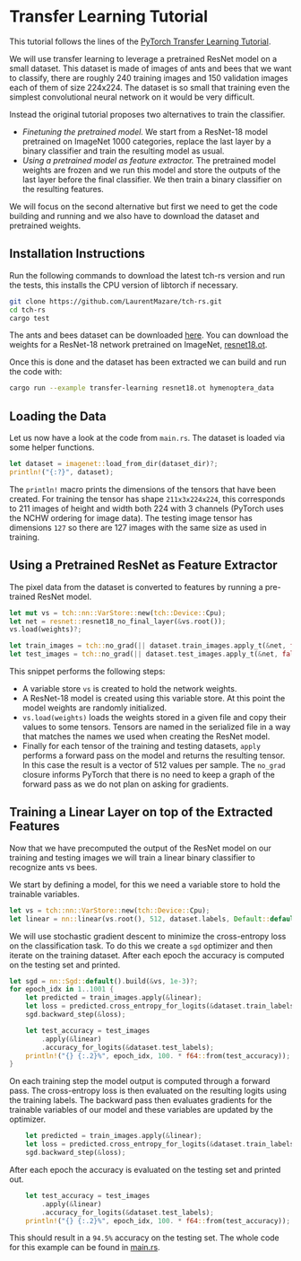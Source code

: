 # Transfer Learning Tutorial

This tutorial follows the lines of the
[PyTorch Transfer Learning Tutorial](https://pytorch.org/tutorials/beginner/transfer_learning_tutorial.html).

We will use transfer learning to leverage a pretrained ResNet model on a small dataset.
This dataset is made of images of ants and bees that we want to classify,
there are roughly 240 training images and 150 validation images each of them of size
224x224. The dataset is so small that training even the simplest convolutional neural
network on it would be very difficult.

Instead the original tutorial proposes two alternatives to train the classifier.

- *Finetuning the pretrained model.* We start from a ResNet-18 model pretrained on ImageNet
1000 categories, replace the last layer by a binary classifier and train the resulting model
as usual.
- *Using a pretrained model as feature extractor.* The pretrained model weights are frozen and
we run this model and store the outputs of the last layer before the final classifier.
We then train a binary classifier on the resulting features.

We will focus on the second alternative but first we need to get the code
building and running and we also have to download the dataset and pretrained
weights.

## Installation Instructions
Run the following commands to download the latest tch-rs version
and run the tests, this installs the CPU version of libtorch if necessary.

```bash
git clone https://github.com/LaurentMazare/tch-rs.git
cd tch-rs
cargo test
```

The ants and bees dataset can be downloaded [here](https://download.pytorch.org/tutorial/hymenoptera_data.zip).
You can download the weights for a ResNet-18 network pretrained on ImageNet,
[resnet18.ot](https://github.com/LaurentMazare/tch-rs/releases/download/untagged-eb220e5c19f9bb250bd1/resnet18.ot).

Once this is done and the dataset has been extracted we can build and run the code with:
```bash
cargo run --example transfer-learning resnet18.ot hymenoptera_data
```

## Loading the Data

Let us now have a look at the code from `main.rs`.
The dataset is loaded via some helper functions.

```rust
let dataset = imagenet::load_from_dir(dataset_dir)?;
println!("{:?}", dataset);
```

The `println!` macro prints the dimensions of the tensors that have
been created. For training the tensor has shape `211x3x224x224`, this
corresponds to 211 images of height and width both 224 with 3 channels
(PyTorch uses the NCHW ordering for image data). The testing image
tensor has dimensions `127` so there are 127 images with the
same size as used in training.


## Using a Pretrained ResNet as Feature Extractor

The pixel data from the dataset is converted to features by running
a pre-trained ResNet model.

```rust
let mut vs = tch::nn::VarStore::new(tch::Device::Cpu);
let net = resnet::resnet18_no_final_layer(&vs.root());
vs.load(weights)?;

let train_images = tch::no_grad(|| dataset.train_images.apply_t(&net, false));
let test_images = tch::no_grad(|| dataset.test_images.apply_t(&net, false));
```

This snippet performs the following steps:
- A variable store `vs` is created to hold the network weights.
- A ResNet-18 model is created using this variable store. At this point the
  model weights are randomly initialized.
- `vs.load(weights)` loads the weights stored in a given file and copy their values
  to some tensors. Tensors are named in the serialized file in a way that matches
  the names we used when creating the ResNet model.
- Finally for each tensor of the training and testing datasets, `apply`
  performs a forward pass on the model and returns the resulting tensor. In this
  case the result is a vector of 512 values per sample.
The `no_grad` closure informs PyTorch that there is no need to keep a graph of the
forward pass as we do not plan on asking for gradients.

## Training a Linear Layer on top of the Extracted Features

Now that we have precomputed the output of the ResNet model on our training and
testing images we will train a linear binary classifier to recognize ants vs bees.

We start by defining a model, for this we need a variable store to hold the
trainable variables.

```rust
let vs = tch::nn::VarStore::new(tch::Device::Cpu);
let linear = nn::linear(vs.root(), 512, dataset.labels, Default::default());
```

We will use stochastic gradient descent to minimize the cross-entropy loss
on the classification task. To do this we create a `sgd` optimizer and then
iterate on the training dataset. After each epoch the accuracy is computed
on the testing set and printed.

```rust
let sgd = nn::Sgd::default().build(&vs, 1e-3)?;
for epoch_idx in 1..1001 {
    let predicted = train_images.apply(&linear);
    let loss = predicted.cross_entropy_for_logits(&dataset.train_labels);
    sgd.backward_step(&loss);

    let test_accuracy = test_images
        .apply(&linear)
        .accuracy_for_logits(&dataset.test_labels);
    println!("{} {:.2}%", epoch_idx, 100. * f64::from(test_accuracy));
}
```

On each training step the model output is computed through a forward pass. The
cross-entropy loss is then evaluated on the resulting logits using the training labels.
The backward pass then evaluates gradients for the trainable variables of our
model and these variables are updated by the optimizer.
```rust
    let predicted = train_images.apply(&linear);
    let loss = predicted.cross_entropy_for_logits(&dataset.train_labels);
    sgd.backward_step(&loss);
```

After each epoch the accuracy is evaluated on the testing set and printed out.
```rust
    let test_accuracy = test_images
        .apply(&linear)
        .accuracy_for_logits(&dataset.test_labels);
    println!("{} {:.2}%", epoch_idx, 100. * f64::from(test_accuracy));
```

This should result in a `94.5%` accuracy on the testing set.
The whole code for this example can be found in [main.rs](main.rs).

